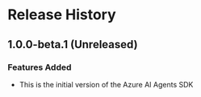 # Release History

## 1.0.0-beta.1 (Unreleased)

### Features Added

- This is the initial version of the Azure AI Agents SDK
